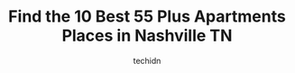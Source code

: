 ---
layout: ampstory
image: https://i0.wp.com/www.depkes.org/wp-content/uploads/2023/06/55-plus-apartments-0-in-nashville-tn-1685783356.jpeg?resize=640,853
author: techidn
featured: false
description: Discover the impressive array of 55 Plus Apartments options in Nashville TN, where you can find 10 of the largest 55 Plus Apartments establishments in the area. From renowned classics to hid
title: Find the 10 Best 55 Plus Apartments Places in Nashville TN
cover:
   title: Find the 10 Best 55 Plus Apartments Places in Nashville TN
   subtitle: Rickpate
   background: https://www.depkes.org/wp-content/uploads/2023/06/55-plus-apartments-0-in-nashville-tn-1685783356.jpeg

pages: 
 - layout: thirds
   top: <h1>#1 Holiday Windlands South</h1>
   bottom: "<p>I was previously here for 2 years then moved back to my house. Stayed there for 2 years before I realized I couldnt keep up with the cleaning and yard work. I decided to</p>"
   background: https://www.depkes.org/wp-content/uploads/2023/06/55-plus-apartments-1-in-nashville-tn-1685783357.jpeg
   backgroundblur: true
 - layout: thirds
   top: <h1>#2 Leah Rose Residence</h1>
   bottom: "<p>Great location, has storage bins, a limited gym, library, games and programs led by Silver Sneakers, community area. Nice deck view of Nashville</p>"
   background: https://www.depkes.org/wp-content/uploads/2023/06/55-plus-apartments-2-in-nashville-tn-1685783357.jpeg
   cta:
      link: https://www.depkes.org/blog/find-the-10-best-55-plus-apartments-places-in-nashville-tn/
      text: Find the 10 Best 55 Plus Apartments Places in Nashville TN
 - layout: thirds
   top: <h1>#3 Morningside of Belmont</h1>
   bottom: "<p>1710 Magnolia Blvd, Nashville, TN 37212, United States</p>"
   background: https://www.depkes.org/wp-content/uploads/2023/06/55-plus-apartments-3-in-nashville-tn-1685783358.jpeg
   cta:
      link: https://www.depkes.org/blog/find-the-10-best-55-plus-apartments-places-in-nashville-tn/
      text: Find the 10 Best 55 Plus Apartments Places in Nashville TN
 - layout: thirds
   top: <h1>#4 Belmont Village Senior Living Green Hills</h1>
   bottom: "<p>4206 Stammer Pl, Nashville, TN 37215, United States</p>"
   background: https://plus.unsplash.com/premium_photo-1664640458616-3c74f8cb4589?ixlib=rb-4.0.3&ixid=MnwxMjA3fDB8MHxwaG90by1wYWdlfHx8fGVufDB8fHx8&auto=format&fit=crop&w=640&h=853&q=80
   cta:
      link: https://www.depkes.org/blog/find-the-10-best-55-plus-apartments-places-in-nashville-tn/
      text: Find the 10 Best 55 Plus Apartments Places in Nashville TN
 - layout: thirds
   top: <h1>#5 Trevecca Towers I/East</h1>
   bottom: "<p>60 Lester Ave, Nashville, TN 37210, United States</p>"
   background: https://images.unsplash.com/photo-1597773150796-e5c14ebecbf5?ixlib=rb-4.0.3&ixid=MnwxMjA3fDB8MHxwaG90by1wYWdlfHx8fGVufDB8fHx8&auto=format&fit=crop&w=640&h=853&q=80
   cta:
      link: https://www.depkes.org/blog/find-the-10-best-55-plus-apartments-places-in-nashville-tn/
      text: Find the 10 Best 55 Plus Apartments Places in Nashville TN
 - layout: thirds
   top: <h1>#6 Sycamores Terrace Senior Apartments</h1>
   bottom: "<p>1427 Lebanon Pike, Nashville, TN 37210, United States</p>"
   background: https://images.unsplash.com/photo-1561679660-d00ee1e0dc8e?ixlib=rb-4.0.3&ixid=MnwxMjA3fDB8MHxwaG90by1wYWdlfHx8fGVufDB8fHx8&auto=format&fit=crop&w=640&h=853&q=80
   cta:
      link: https://www.depkes.org/blog/find-the-10-best-55-plus-apartments-places-in-nashville-tn/
      text: Find the 10 Best 55 Plus Apartments Places in Nashville TN
 - layout: thirds
   top: <h1>#7 Wedgewood Towers Apartments</h1>
   bottom: "<p>1195 Wedgewood Ave apt 710, Nashville, TN 37203, United States</p>"
   background: https://images.unsplash.com/photo-1602536052359-ef94c21c5948?ixlib=rb-4.0.3&ixid=MnwxMjA3fDB8MHxwaG90by1wYWdlfHx8fGVufDB8fHx8&auto=format&fit=crop&w=640&h=853&q=80
   cta:
      link: https://www.depkes.org/blog/find-the-10-best-55-plus-apartments-places-in-nashville-tn/
      text: Find the 10 Best 55 Plus Apartments Places in Nashville TN
 - layout: thirds
   middle: Continue reading...
   background: https://images.unsplash.com/photo-1547366785-564103df7e13?ixlib=rb-4.0.3&ixid=MnwxMjA3fDB8MHxwaG90by1wYWdlfHx8fGVufDB8fHx8&auto=format&fit=crop&w=640&h=853&q=80
   cta:
      link: https://www.depkes.org/blog/find-the-10-best-55-plus-apartments-places-in-nashville-tn/
      text: Find the 10 Best 55 Plus Apartments Places in Nashville TN
      
---